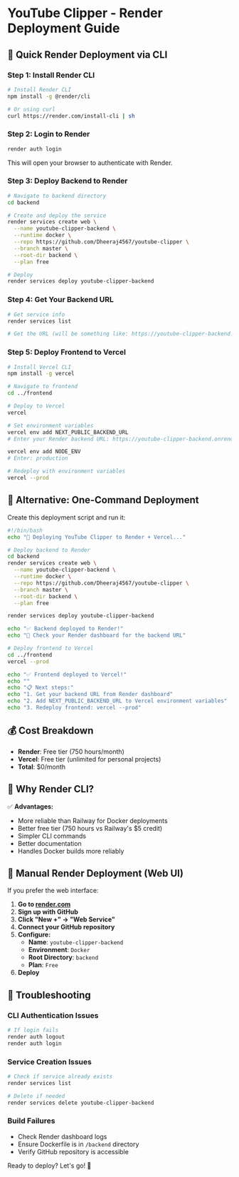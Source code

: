 # YouTube Clipper - Render Deployment Guide

## 🎨 Quick Render Deployment via CLI

### Step 1: Install Render CLI

```bash
# Install Render CLI
npm install -g @render/cli

# Or using curl
curl https://render.com/install-cli | sh
```

### Step 2: Login to Render

```bash
render auth login
```

This will open your browser to authenticate with Render.

### Step 3: Deploy Backend to Render

```bash
# Navigate to backend directory
cd backend

# Create and deploy the service
render services create web \
  --name youtube-clipper-backend \
  --runtime docker \
  --repo https://github.com/Dheeraj4567/youtube-clipper \
  --branch master \
  --root-dir backend \
  --plan free

# Deploy
render services deploy youtube-clipper-backend
```

### Step 4: Get Your Backend URL

```bash
# Get service info
render services list

# Get the URL (will be something like: https://youtube-clipper-backend.onrender.com)
```

### Step 5: Deploy Frontend to Vercel

```bash
# Install Vercel CLI
npm install -g vercel

# Navigate to frontend
cd ../frontend

# Deploy to Vercel
vercel

# Set environment variables
vercel env add NEXT_PUBLIC_BACKEND_URL
# Enter your Render backend URL: https://youtube-clipper-backend.onrender.com

vercel env add NODE_ENV
# Enter: production

# Redeploy with environment variables
vercel --prod
```

## 🚀 Alternative: One-Command Deployment

Create this deployment script and run it:

```bash
#!/bin/bash
echo "🎨 Deploying YouTube Clipper to Render + Vercel..."

# Deploy backend to Render
cd backend
render services create web \
  --name youtube-clipper-backend \
  --runtime docker \
  --repo https://github.com/Dheeraj4567/youtube-clipper \
  --branch master \
  --root-dir backend \
  --plan free

render services deploy youtube-clipper-backend

echo "✅ Backend deployed to Render!"
echo "🔗 Check your Render dashboard for the backend URL"

# Deploy frontend to Vercel
cd ../frontend
vercel --prod

echo "✅ Frontend deployed to Vercel!"
echo ""
echo "📋 Next steps:"
echo "1. Get your backend URL from Render dashboard"  
echo "2. Add NEXT_PUBLIC_BACKEND_URL to Vercel environment variables"
echo "3. Redeploy frontend: vercel --prod"
```

## 💰 Cost Breakdown

- **Render**: Free tier (750 hours/month)
- **Vercel**: Free tier (unlimited for personal projects)
- **Total**: $0/month

## 🎯 Why Render CLI?

✅ **Advantages:**
- More reliable than Railway for Docker deployments
- Better free tier (750 hours vs Railway's $5 credit)
- Simpler CLI commands
- Better documentation
- Handles Docker builds more reliably

## 🔧 Manual Render Deployment (Web UI)

If you prefer the web interface:

1. **Go to [render.com](https://render.com)**
2. **Sign up with GitHub**
3. **Click "New +" → "Web Service"**
4. **Connect your GitHub repository**
5. **Configure:**
   - **Name**: `youtube-clipper-backend`
   - **Environment**: `Docker`
   - **Root Directory**: `backend`
   - **Plan**: `Free`
6. **Deploy**

## 🚨 Troubleshooting

### CLI Authentication Issues
```bash
# If login fails
render auth logout
render auth login
```

### Service Creation Issues
```bash
# Check if service already exists
render services list

# Delete if needed
render services delete youtube-clipper-backend
```

### Build Failures
- Check Render dashboard logs
- Ensure Dockerfile is in `/backend` directory
- Verify GitHub repository is accessible

Ready to deploy? Let's go! 🚀
